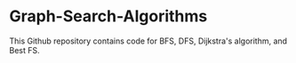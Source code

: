 # Graph-Search-Algorithms
This Github repository contains code for BFS, DFS, Dijkstra's algorithm, and Best FS. 
